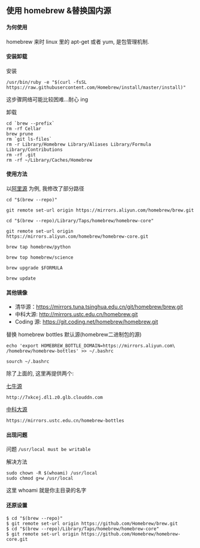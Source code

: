 使用 homebrew &替换国内源
------

#### 为何使用

homebrew 来时 linux 里的 apt-get 或者 yum, 是包管理机制.

#### 安装卸载

安装

`/usr/bin/ruby -e "$(curl -fsSL https://raw.githubusercontent.com/Homebrew/install/master/install)"`

这步骤网络可能比较困难...耐心 ing

卸载

```
cd `brew --prefix`
rm -rf Cellar
brew prune
rm `git ls-files`
rm -r Library/Homebrew Library/Aliases Library/Formula Library/Contributions
rm -rf .git
rm -rf ~/Library/Caches/Homebrew
```

#### 使用方法

以[阿里源](https://opsx.alibaba.com/mirror) 为例, 我修改了部分路径

```shell
cd "$(brew --repo)"

git remote set-url origin https://mirrors.aliyun.com/homebrew/brew.git

cd "$(brew --repo)/Library/Taps/homebrew/homebrew-core"

git remote set-url origin https://mirrors.aliyun.com/homebrew/homebrew-core.git

brew tap homebrew/python

brew top homebrew/science

brew upgrade $FORMULA

brew update
```

#### 其他镜像
- 清华源：https://mirrors.tuna.tsinghua.edu.cn/git/homebrew/brew.git
- 中科大源: http://mirrors.ustc.edu.cn/homebrew.git
- Coding 源: https://git.coding.net/homebrew/homebrew.git

替换 homebrew bottles 默认源(homebrew二进制包的源)

```shell
echo 'export HOMEBREW_BOTTLE_DOMAIN=https://mirrors.aliyun.com\
/homebrew/homebrew-bottles' >> ~/.bashrc

sourch ~/.bashrc
```
除了上面的, 这里再提供两个:

[七牛源](http://ban.ninja/)

`http://7xkcej.dl1.z0.glb.clouddn.com`

[中科大源](https://lug.ustc.edu.cn/wiki/mirrors/help/homebrew-bottles)

`https://mirrors.ustc.edu.cn/homebrew-bottles`

#### 出现问题

问题 `/usr/local must be writable`

解决方法

```
sudo chown -R $(whoami) /usr/local
sudo chmod g+w /usr/local
```
这里 whoami 就是你主目录的名字

#### 还原设置
```
$ cd "$(brew --repo)"
$ git remote set-url origin https://github.com/Homebrew/brew.git
$ cd "$(brew --repo)/Library/Taps/homebrew/homebrew-core"
$ git remote set-url origin https://github.com/Homebrew/homebrew-core.git
```